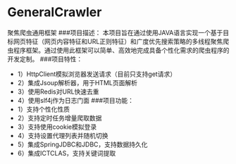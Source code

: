# GeneralCrawler
聚焦爬虫通用框架
###项目描述：
本项目旨在通过使用JAVA语言实现一个基于目标网页特征（网页内容特征和URL正则特征）和广度优先搜索策略的多线程聚焦爬虫程序框架。通过使用此框架可以简单、高效地完成具备个性化需求的爬虫程序的开发定制。
###项目特性：
* 1）HttpClient模拟浏览器发送请求（目前只支持get请求）
* 2）集成Jsoup解析器，用于HTML页面解析
* 3）使用Redis对URL快速去重
* 4）使用slf4j作为日志门面
###项目功能：
* 1）支持个性化性质
* 2）支持定时任务增量爬取数据
* 3）支持使用cookie模拟登录
* 4）支持设置代理列表并随机切换
* 5）集成SpringJDBC和JDBC，支持数据持久化
* 6）集成ICTCLAS，支持关键词提取
